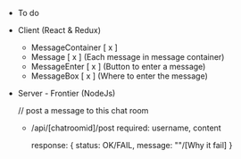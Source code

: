 + To do

+ Client (React & Redux)

  - MessageContainer [ x ]
  - Message [ x ] (Each message in message container)
  - MessageEnter [ x ] (Button to enter a message)
  - MessageBox [ x ] (Where to enter the message)

+ Server - Frontier (NodeJs)

  // post a message to this chat room
  - /api/[chatroomid]/post
    required:
      username,
      content

    response:
      {
        status: OK/FAIL,
        message: ""/[Why it fail]
      }
